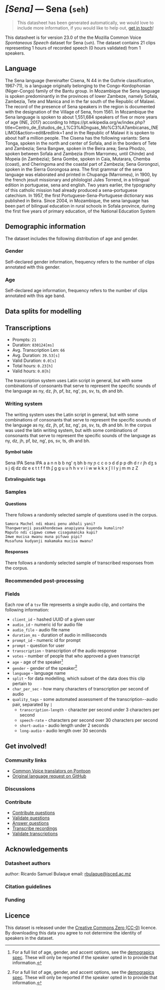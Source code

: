 # *[Sena]* &mdash; Sena (`seh`)
> This datasheet has been generated automatically, we would love to include more information, if you would like to help out, [get in touch](https://github.com/common-voice/common-voice/blob/main/docs/COMMUNITIES.md)!

 This datasheet is for version 23.0 of the the Mozilla Common Voice *Spontaneous Speech* dataset 
for Sena (`seh`). The dataset contains 21 clips representing 1 hours of recorded
speech (0 hours validated) from 1 speakers.

## Language
<!-- {{LANGUAGE_DESCRIPTION}} -->The Sena language (hereinafter Cisena, N 44 in the Guthrie classification, 1967-71), is a language originally belonging to the Congo-Kordophonian (Niger-Congo) family of the Bantu group. In Mozambique the Sena language is spoken predominantly in the provinces of lower Zambeze, namely Sofala, Zambezia, Tete and Manica and in the far south of the Republic of Malawi. The record of the presence of Sena speakers in the region is documented with the designation of the Village of Sena, from 1561. In Mozambique the Sena language is spoken to about 1,551,684 speakers of five or more years of age (INE, 2017) according to https://pt.wikipedia.org/w/index.php?title=Centro_de_Estudos_de_L%C3%ADnguas_Mo%C3%A7ambicanas_(NELIMO)&action=edit&redlink=1  and in the Republic of Malawi it is spoken to about half a million people. The Cisena has the following variants: Sena Tonga, spoken in the north and center of Sofala, and in the borders of Tete and Zambezia; Sena Bangwe, spoken in the Beira area; Sena Phodzo, spoken between Sofala and Zambezia (from Marromeu, until Chinde) and Mopeia (in Zambezia); Sena Gombe, spoken in Caia, Mutarara, Chemba (coast), and Cheringoma and the coastal part of Zambezia; Sena Gorongozi, spoken in the Sierra Gorongosa area. The first grammar of the sena language was elaborated and printed in Chupanga (Marromeu), in 1900, by the french jesuit missionary and philologist Jules Torrend, in a trilingual edition in portuguese, sena and english. Two years earlier, the typography of this catholic mission had already produced a sena-portuguese catechism. In 1957, the first Portuguese-Sena-Portuguese dictionary was published in Beira. Since 2004, in Mozambique, the sena language has been part of bilingual education in rural schools in Sofala province, during the first five years of primary education, of the National Education System
<!-- Provide a brief (1-2 paragraph) description of your language -->

## Demographic information
The dataset includes the following distribution of age and gender.
<!-- You can get a lot of the information in this section from https://analyzer.cv-toolbox.web.tr/browse -->

### Gender
Self-declared gender information, frequency refers to the number of clips annotated with this gender.
<!-- {{GENDER_TABLE}} -->
<!-- @ AUTOMATICALLY GENERATED @ -->
<!-- | Gender | Frequency |
|--------|-----------|
| male, masculine | ? |
| undeclared | ? |
| female, feminine | ? | -->

### Age
Self-declared age information, frequency refers to the number of clips annotated with this age band.
<!-- {{AGE_TABLE}} -->
<!-- @ AUTOMATICALLY GENERATED @ -->
<!-- | Age band | Frequency |
|----------|-----------|
| teens | ? |
| twenties | ? |
| thirties | ? |
| fourties | ? |
| fifties | ? |
   ...if other age ranges are present in your data, add rows... -->

## Data splits for modelling

## Transcriptions
* Prompts: `21`
* Duration: `830124[ms]`
* Avg. Transcription Len: `66`
* Avg. Duration: `39.53[s]`
* Valid Duration: `0.0[s]`
* Total hours: `0.23[h]`
* Valid hours: `0.0[h]`
<!-- {{TRANSCRIPTIONS_DESCRIPTION}} --> 
<!-- A description of the transcription system used --> The transcription system uses Latin script in general, but with some combinations of consonants that serve to represent the specific sounds of the language as ny, dz, jh, pf, bz, ng', ps, sv, ts, dh and bh.

### Writing system
<!-- {{WRITING_SYSTEM_DESCRIPTION}} --> The writing system uses the Latin script in general, but with some combinations of consonants that serve to represent the specific sounds of the language as ny, dz, jh, pf, bz, ng', ps, sv, ts, dh and bh.
<!-- @ OPTIONAL @ -->
<!-- A description of the writing system (or writing systems) used in the text corpus --> In the corpus was used the latin writing system, but with some combinations of consonants that serve to represent the specific sounds of the language as ny, dz, jh, pf, bz, ng', ps, sv, ts, dh and bh.
#### Symbol table
<!-- {{ALPHABET_TABLE}} --> 
Sena	IPA		Sena	IPA
a	a	    	n	n
b	ɓ		    ng'	ŋ
bh	b	   	ny	ɲ
c	c	    	o	ɔ
d	ɗ	    	p	p
dh	d	   	r	ɾ
jh	dʒ  		s	s
j 	dj 	 	dz	dz
e	ɛ		    t	t
f	f	   	th	ʄ
g	g		   u	u
h	h	   	v	v
i	i	   	w	w
k	k	   	x	ʃ
l	l		   y	j
m	m	   	z	Z

<!-- @ OPTIONAL @ --> 

#### Extralinguistic tags

### Samples

#### Questions
There follows a randomly selected sample of questions used in the corpus.

```
Samora Machel ndi mbani penu akhali yani?
Thangweranji pasakhondeswa anapiyana kuyenda kumaliro?
Maputo ndi cigawo comwe cisagumanika kupi?
Imwe mucisa mwanu muna pifuwo pipi?
Musafuna kudyanji makamaka mucisa mwanu?
```
<!-- {{QUESTIONS_SAMPLE}} -->

#### Responses
There follows a randomly selected sample of transcribed responses from the corpus.
<!-- {{TRANSCRIPTIONS_SAMPLE}} -->

### Recommended post-processing
<!-- {{RECOMMENDED_POSTPROCESSING_DESCRIPTION}} -->
<!-- @ OPTIONAL @ -->
<!-- What should people do before they use the data, for example Unicode normalisation or normalisation of extralinguistic tags -->

### Fields
Each row of a `tsv` file represents a single audio clip, and contains the following information:

* `client_id` - hashed UUID of a given user
* `audio_id` - numeric id for audio file
* `audio_file` - audio file name
* `duration_ms` - duration of audio in milliseconds
* `prompt_id` - numeric id for prompt
* `prompt` - question for user
* `transcription` - transcription of the audio response
* `votes` - number of people that who approved a given transcript
* `age` - age of the speaker[^1]
* `gender` - gender of the speaker[^1]
* `language` - language name
* `split` - for data modelling, which subset of the data does this clip pertain to
* `char_per_sec` - how many characters of transcription per second of audio
* `quality_tags` - some automated assessment of the transcription--audio pair, separated by `|`
   *  `transcription-length` - character per second under 3 characters per second
   * `speech-rate` - characters per second over 30 characters per second
   * `short-audio` - audio length under 2 seconds
   * `long-audio` - audio length over 30 seconds

#### 
[^1]: For a full list of age, gender, and accent options, see the
[demograpics
spec](https://github.com/common-voice/common-voice/blob/main/web/src/stores/demographics.ts). These
will only be reported if the speaker opted in to provide that
information.

## Get involved!

### Community links
* [Common Voice translators on Pontoon](https://pontoon.mozilla.org/seh/common-voice/contributors/)
* [Original language request on GitHub](https://github.com/common-voice/common-voice/issues/5024)
<!-- {{COMMUNITY_LINKS_LIST}} -->
<!-- @ OPTIONAL @ -->
<!-- Links to community chats / fora -->

### Discussions
<!-- {{DISCUSSION_LINKS_LIST}} -->
<!-- @ OPTIONAL @ -->
<!-- Any links to discussions, for example on Discourse or other fora or blogs can be included here -->

### Contribute
* [Contribute questions](https://commonvoice.mozilla.org/spontaneous-speech/beta/question)
* [Validate questions](https://commonvoice.mozilla.org/spontaneous-speech/beta/validate)
* [Answer questions](https://commonvoice.mozilla.org/spontaneous-speech/beta/prompts)
* [Transcribe recordings](https://commonvoice.mozilla.org/spontaneous-speech/beta/transcribe)
* [Validate transcriptions](https://commonvoice.mozilla.org/spontaneous-speech/beta/check-transcript)
<!-- {{CONTRIBUTE_LINKS_LIST}} -->
<!-- Here you can include links for how to contribute to the dataset -->

## Acknowledgements

### Datasheet authors
author: Ricardo Samuel Bulaque
email: rbulaque@isced.ac.mz 

### Citation guidelines
<!-- {{CITATION_DESCRIPTION}} -->
<!-- @ OPTIONAL @ -->
<!-- If you published a paper and would like people to cite it, you can include the BiBTeX here -->

### Funding
<!-- {{FUNDING_DESCRIPTION}} -->
<!-- @ OPTIONAL @ -->
<!-- If you received any funding, you can include the acknowledgement here -->

## Licence
This dataset is released under the [Creative Commons Zero (CC-0)](https://creativecommons.org/public-domain/cc0/) licence. By downloading this data
you agree to not determine the identity of speakers in the dataset.
